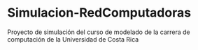 # Simulacion-RedComputadoras
Proyecto de simulación del curso de modelado de la carrera de computación de la Universidad de Costa Rica
